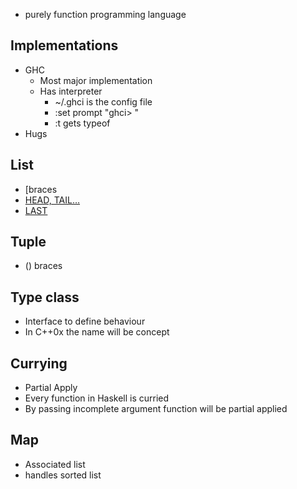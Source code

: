 * purely function programming language

##  Implementations 
* GHC
  * Most major implementation
  * Has interpreter
    * ~/.ghci is the config file
    * :set prompt "ghci> "
    * :t gets typeof
* Hugs

## List
* [braces
* [HEAD, TAIL…](])
* [LAST](INIT…,)

## Tuple
* () braces

## Type class
* Interface to define behaviour
* In C++0x the name will be concept

## Currying
* Partial Apply
* Every function in Haskell is curried
* By passing incomplete argument function will be partial applied

## Map
* Associated list
* handles sorted list